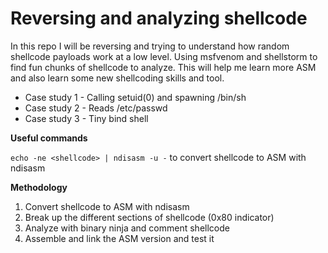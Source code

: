 # Reversing and analyzing shellcode
In this repo I will be reversing and trying to understand how random shellcode payloads work at a low level. Using msfvenom and shellstorm to find fun chunks of shellcode to analyze. This will help me learn more ASM and also learn some new shellcoding skills and tool.

- Case study 1 - Calling setuid(0) and spawning /bin/sh
- Case study 2 - Reads /etc/passwd
- Case study 3 - Tiny bind shell

**Useful commands**

`echo -ne <shellcode> | ndisasm -u -` to convert shellcode to ASM with ndisasm

**Methodology**

1. Convert shellcode to ASM with ndisasm
2. Break up the different sections of shellcode (0x80 indicator)
3. Analyze with binary ninja and comment shellcode
4. Assemble and link the ASM version and test it
